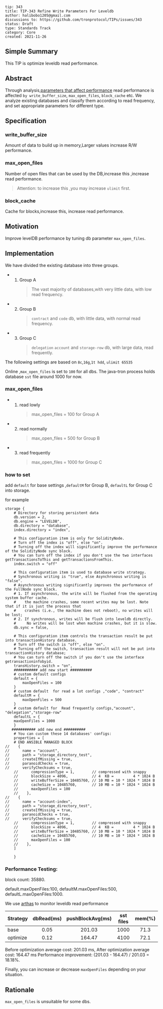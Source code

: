 ```
tip: 343
title: TIP-343 Refine Write Parameters For Leveldb	
author: halibobo1205@gmail.com
discussions to: https://github.com/tronprotocol/TIPs/issues/343
status: Draft
type: Standards Track
category: Core
created: 2021-11-26
```

## Simple Summary

This TIP is optimize leveldb read performance.

## Abstract
Through analysis,[parameters that affect performance](https://github.com/google/leveldb/blob/master/include/leveldb/options.h#L72)
read performance is affected `by write_buffer_size`, `max_open_files`, `block_cache` etc.
We analyze existing databases and classify them according to read frequency, and set appropriate parameters for different type.



## Specification

### write_buffer_size

Amount of data to build up in memory,Larger values increase R/W performance.

### max_open_files

Number of open files that can be used by the DB,increase this ,increase read performance.

> Attention: to increase this ,you may increase `ulimit` first. 

### block_cache

Cache for blocks,increase this, increase read performance.

## Motivation
Improve  levelDB performance by tuning db parameter `max_open_files`.


## Implementation

We have divided the existing database into three groups.

- 1. Group A
        > The vast majority of databases,with very little data, with low read frequency.
- 2. Group B
        > `contract` and  `code` db, with little data, with normal read frequency.
- 3. Group C
        > `delegation`  `account` and `storage-row` db, with large data, read frequently.

The following settings are based on `8c`,`16g`,`1t hdd`, `ulimit 65535`


Online ,`max_open_files` is set to `100`  for all dbs. 
The java-tron process holds database `sst` file around 1000 for now.

### max_open_files

- 1. read lowly
        > max_open_files = 100 for Group A
- 2. read normally
        > max_open_files = 500 for Group B
- 3. read frequently  
        > max_open_files = 1000 for Group C
     

### how to set 

add `default` for base settings ,`defaultM` for Group B, `defaultL` for Group C into storage.

for example

```
storage {
    # Directory for storing persistent data
    db.version = 2,
    db.engine = "LEVELDB",
    db.directory = "database",
    index.directory = "index",

    # This configuration item is only for SolidityNode.
    # Turn off the index is "off", else "on".
    # Turning off the index will significantly improve the performance of the SolidityNode sync block.
    # You can turn off the index if you don't use the two interfaces getTransactionsToThis and getTransactionsFromThis.
    index.switch = "off"

    # This configuration item is used to database write strategy.
    # Synchronous writing is "true", else Asynchronous writing is "false".
    # Asynchronous writing significantly improves the performance of the FullNode sync block.
    # 1. If asynchronous, the write will be flushed from the operating system buffer cache.
    #    the machine crashes, some recent writes may be lost. Note that if it is just the process that
    #    crashes (i.e., the machine does not reboot), no writes will be lost;
    # 2. If synchronous, writes will be flush into leveldb directly.
    #     No writes will be lost when machine crashes, but it is slow.
    db.sync = false,

    # This configuration item controls the transaction result be put into transactionHistory database.
    # Turn off the switch is "off", else "on".
    # Turning off the switch, transaction result will not be put into transactionHistory database;
    # You can turn off the switch if you don't use the interface getransactioninfobyid.
    transHistory.switch = "on",
    ########### add new start ##########
    # custom default configs
    default = {
        maxOpenFiles = 100
    }
    # custom default  for read a lot configs ,"code", "contract"
    defaultM = {
        maxOpenFiles = 500
    }
    # custom default for  Read frequently configs,"account", "delegation","storage-row"
    defaultL = {
    maxOpenFiles = 1000
    }
   ########### add new end ##########
    # You can custom these 14 databases' configs:
    properties = [
    # END ANSIBLE MANAGED BLOCK
//    {
//      name = "account",
//      path = "storage_directory_test",
//      createIfMissing = true,
//      paranoidChecks = true,
//      verifyChecksums = true,
    //      compressionType = 1,        // compressed with snappy
    //      blockSize = 4096,           // 4  KB =         4 * 1024 B
    //      writeBufferSize = 10485760, // 10 MB = 10 * 1024 * 1024 B
    //      cacheSize = 10485760,       // 10 MB = 10 * 1024 * 1024 B
    //      maxOpenFiles = 100
    //    },
//    {
//      name = "account-index",
//      path = "storage_directory_test",
//      createIfMissing = true,
//      paranoidChecks = true,
//      verifyChecksums = true,
    //      compressionType = 1,        // compressed with snappy
    //      blockSize = 4096,           // 4  KB =         4 * 1024 B
    //      writeBufferSize = 10485760, // 10 MB = 10 * 1024 * 1024 B
    //      cacheSize = 10485760,       // 10 MB = 10 * 1024 * 1024 B
    //      maxOpenFiles = 100
    //    },
    ]

    }          
```

### Performance Testing:

block count: 35880.

default.maxOpenFiles:100,
defaultM.maxOpenFiles:500,
defaultL.maxOpenFiles:1000.

We use [arthas](https://arthas.aliyun.com/doc/) to monitor leveldb read performance


| Strategy      | dbRead(ms) | pushBlockAvg(ms) | sst files |  mem(%)   |
| :---          |   :---:    |    :----:        |   :----:  |  :----:   |
| base          |   0.05     |    201.03        |   1000    |  71.3     | 
| optimize      |   0.12     |    164.47        |   4100    |  72.1     | 

Before optimization average cost: 201.03 ms, After optimization average cost: 164.47 ms
Performance improvement: (201.03 - 164.47) / 201.03 = 18.18%.

Finally, you can increase or decrease `maxOpenFiles` depending on your situation.


## Rationale
`max_open_files` is unsuitable for some dbs.